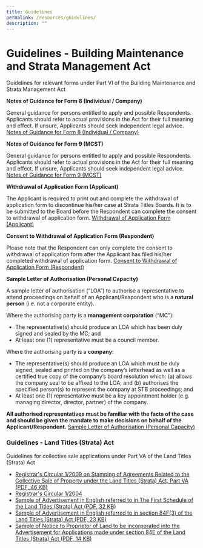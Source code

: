 ```yaml
---
title: Guidelines
permalink: /resources/guidelines/
description: ""
---
```

# Guidelines - Building Maintenance and Strata Management Act


Guidelines for relevant forms under Part VI of the Building Maintenance and Strata Management Act

**Notes of Guidance for Form 8 (Individual / Company)**

General guidance for persons entitled to apply and possible Respondents. Applicants should refer to actual provisions in the Act for their full meaning and effect. If unsure, Applicants should seek independent legal advice. 
[Notes of Guidance for Form 8 (Individual / Company)](/files/Guidelines/notes-of-guidance-for-form-8(individual-company).pdf)

**Notes of Guidance for Form 9 (MCST)**

General guidance for persons entitled to apply and possible Respondents. Applicants should refer to actual provisions in the Act for their full meaning and effect. If unsure, Applicants should seek independent legal advice.
[Notes of Guidance for Form 9 (MCST)](/files/Guidelines/notes-of-guidance-for-form-9(mcst).pdf)

**Withdrawal of Application Form (Applicant)**

The Applicant is required to print out and complete the withdrawal of application form to discontinue his/her case at Strata Titles Boards. It is to be submitted to the Board before the Respondent can complete the consent to withdrawal of application form.
[Withdrawal of Application Form (Applicant)](/files/Guidelines/withdrawal-of-application-form(applicant)-060821.pdf)

**Consent to Withdrawal of Application Form (Respondent)**

Please note that the Respondent can only complete the consent to withdrawal of application form after the Applicant has filed his/her completed withdrawal of application form.
[Consent to Withdrawal of Application Form (Respondent)](/files/Guidelines/consent-to-withdrawal-of-application-form(respondent)-06082021.pdf)

**Sample Letter of Authorisation (Personal Capacity)**

A sample letter of authorisation (“LOA”) to authorise a representative to attend proceedings on behalf of an Applicant/Respondent who is a **natural person** (i.e. not a corporate entity).  
  
Where the authorising party is a **management corporation** (“MC”):

*   The representative(s) should produce an LOA which has been duly signed and sealed by the MC; and
*   At least one (1) representative must be a council member.

Where the authorising party is a **company**:

*   The representative(s) should produce an LOA which must be duly signed, sealed and printed on the company’s letterhead as well as a certified true copy of the company’s board resolution which: (a) allows the company seal to be affixed to the LOA; and (b) authorises the specified person(s) to represent the company at STB proceedings; and
*   At least one (1) representative must be a key appointment holder (e.g. managing director, director, partner) of the company.

**All authorised representatives must be familiar with the facts of the case and should be given the mandate to make decisions on behalf of the Applicant/Respondent.**
[Sample Letter of Authorisation (Personal Capacity)]()

### Guidelines - Land Titles (Strata) Act

Guidelines for collective sale applications under Part VA of the Land Titles (Strata) Act
* [Registrar's Circular 1/2009 on Stamping of Agreements  Related to the Collective Sale of Property under the Land Titles (Strata) Act, Part VA (PDF, 46 KB)](/files/Guidelines/registrars-circular-12009.pdf)
* [Registrar's Circular 1/2004](/resources/registrars-circular/)
* [Sample of Advertisement in English referred to in The First Schedule of the Land Titles (Strata) Act (PDF, 32 KB)](/files/Guidelines/sample%20of%20advertisement%20in%20english%20referred%20to%20in%20the%20first%20schedule%20of%20the%20land%20titles%20(strata)%20act.pdf)
* [Sample of Advertisement in English referred to in section 84F(3) of the Land Titles (Strata) Act (PDF, 23 KB)](/files/Guidelines/sample-of-advertisement-in-english-referred-to-in-section-84f3.pdf)
* [Sample of Notice to Proprietor of Land to be incorporated into the Advertisement for Applications made under section 84E of the Land Titles (Strata) Act (PDF, 14 KB)](/files/Guidelines/sample-of-notice-to-proprietor-of-land.pdf)